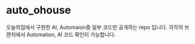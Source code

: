# auto_ohouse
오늘의집에서 구현한 AI, Automaion중 일부 코드만 공개하는 repo 입니다.
각각의 브랜치에서 Automation, AI 코드 확인이 가능합니다.
